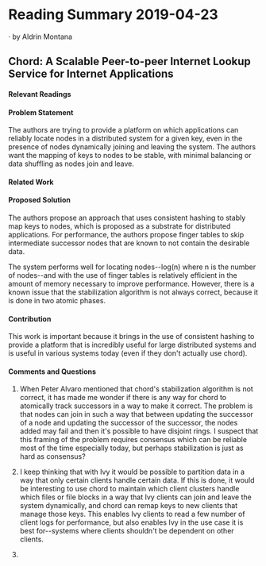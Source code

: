 # Reading Summary 2019-04-23

&middot; by Aldrin Montana

## Chord: A Scalable Peer-to-peer Internet Lookup Service for Internet Applications

#### Relevant Readings


#### Problem Statement

The authors are trying to provide a platform on which applications can reliably locate nodes
in a distributed system for a given key, even in the presence of nodes dynamically joining
and leaving the system. The authors want the mapping of keys to nodes to be stable, with minimal
balancing or data shuffling as nodes join and leave.

#### Related Work



#### Proposed Solution

The authors propose an approach that uses consistent hashing to stably map keys to nodes, which
is proposed as a substrate for distributed applications. For performance, the authors propose
finger tables to skip intermediate successor nodes that are known to not contain the desirable data.

The system performs well for locating nodes--log(n) where n is the number of nodes--and with the
use of finger tables is relatively efficient in the amount of memory necessary to improve performance.
However, there is a known issue that the stabilization algorithm is not always correct, because it
is done in two atomic phases.

#### Contribution

This work is important because it brings in the use of consistent hashing to provide a platform that
is incredibly useful for large distributed systems and is useful in various systems today (even if they
don't actually use chord).

#### Comments and Questions

1. When Peter Alvaro mentioned that chord's stabilization algorithm is not correct, it has made me wonder
if there is any way for chord to atomically track successors in a way to make it correct. The problem is
that nodes can join in such a way that between updating the successor of a node and updating the successor
of the successor, the nodes added may fail and then it's possible to have disjoint rings. I suspect that
this framing of the problem requires consensus which can be reliable most of the time especially today, but
perhaps stabilization is just as hard as consensus?

2. I keep thinking that with Ivy it would be possible to partition data in a way that only certain clients
handle certain data. If this is done, it would be interesting to use chord to maintain which client clusters
handle which files or file blocks in a way that Ivy clients can join and leave the system dynamically, and chord
can remap keys to new clients that manage those keys. This enables Ivy clients to read a few number of client
logs for performance, but also enables Ivy in the use case it is best for--systems where clients shouldn't be
dependent on other clients.
   
3. 

<!-- resources -->
